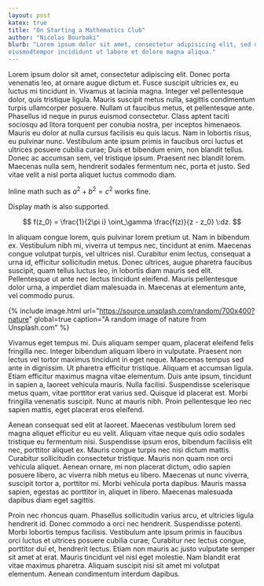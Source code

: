 ```yaml
---
layout: post
katex: true
title: "On Starting a Mathematics Club"
author: "Nicolas Bourbaki"
blurb: "Lorem ipsum dolor sit amet, consectetur adipisicing elit, sed do
eiusmodtempor incididunt ut labore et dolore magna aliqua."
---
```


Lorem ipsum dolor sit amet, consectetur adipiscing elit. Donec porta venenatis
leo, at ornare augue dictum et. Fusce suscipit ultricies ex, eu luctus mi
tincidunt in. Vivamus at lacinia magna. Integer vel pellentesque dolor, quis
tristique ligula. Mauris suscipit metus nulla, sagittis condimentum turpis
ullamcorper posuere. Nullam ut faucibus metus, et pellentesque ante. Phasellus
id neque in purus euismod consectetur. Class aptent taciti sociosqu ad litora
torquent per conubia nostra, per inceptos himenaeos. Mauris eu dolor at nulla
cursus facilisis eu quis lacus. Nam in lobortis risus, eu pulvinar nunc.
Vestibulum ante ipsum primis in faucibus orci luctus et ultrices posuere
cubilia curae; Duis et bibendum enim, non blandit tellus. Donec ac accumsan
sem, vel tristique ipsum. Praesent nec blandit lorem. Maecenas nulla sem,
hendrerit sodales fermentum nec, porta et justo. Sed vitae velit a nisl porta
aliquet luctus commodo diam.

Inline math such as $a^2 + b^2 = c^2$ works fine.

Display math is also supported.

$$
    f(z_0) = \frac{1}{2\pi i} \oint_\gamma \frac{f(z)}{z - z_0} \:dz.
$$

In aliquam congue lorem, quis pulvinar lorem pretium ut. Nam in bibendum ex.
Vestibulum nibh mi, viverra ut tempus nec, tincidunt at enim. Maecenas congue
volutpat turpis, vel ultrices nisl. Curabitur enim lectus, consequat a urna id,
efficitur sollicitudin metus. Donec ultrices, augue pharetra faucibus suscipit,
quam tellus luctus leo, in lobortis diam mauris sed elit. Pellentesque ut ante
nec lectus tincidunt eleifend. Mauris pellentesque dolor urna, a imperdiet diam
malesuada in. Maecenas at elementum ante, vel commodo purus.

{% include image.html 
    url="https://source.unsplash.com/random/700x400?nature"
    global=true 
    caption="A random image of nature from Unsplash.com"
%}

Vivamus eget tempus mi. Duis aliquam semper quam, placerat eleifend felis
fringilla nec. Integer bibendum aliquam libero in vulputate. Praesent non
lectus vel tortor maximus tincidunt in eget neque. Maecenas tempus sed ante in
dignissim. Ut pharetra efficitur tristique. Aliquam et accumsan ligula. Etiam
efficitur maximus magna vitae elementum. Duis ante ipsum, tincidunt in sapien
a, laoreet vehicula mauris. Nulla facilisi. Suspendisse scelerisque metus quam,
vitae porttitor erat varius sed. Quisque id placerat est. Morbi fringilla
venenatis suscipit. Nunc at mauris nibh. Proin pellentesque leo nec sapien
mattis, eget placerat eros eleifend.

Aenean consequat sed elit at laoreet. Maecenas vestibulum lorem sed magna
aliquet efficitur eu eu velit. Aliquam vitae neque quis odio sodales tristique
eu fermentum nisi. Suspendisse ipsum eros, bibendum facilisis elit nec,
porttitor aliquet ex. Mauris congue turpis nec nisi dictum mattis. Curabitur
sollicitudin consectetur tristique. Mauris non quam non orci vehicula aliquet.
Aenean ornare, mi non placerat dictum, odio sapien posuere libero, ac viverra
nibh metus eu libero. Maecenas ut nunc viverra, suscipit tortor a, porttitor
mi. Morbi vehicula porta dapibus. Mauris massa sapien, egestas ac porttitor in,
aliquet in libero. Maecenas malesuada dapibus diam eget sagittis.

Proin nec rhoncus quam. Phasellus sollicitudin varius arcu, et ultricies ligula
hendrerit id. Donec commodo a orci nec hendrerit. Suspendisse potenti. Morbi
lobortis tempus facilisis. Vestibulum ante ipsum primis in faucibus orci luctus
et ultrices posuere cubilia curae; Curabitur nec lectus congue, porttitor dui
et, hendrerit lectus. Etiam non mauris ac justo vulputate semper sit amet at
erat. Mauris tincidunt vel nisl eget molestie. Nam blandit erat vitae maximus
pharetra. Aliquam suscipit nisi sit amet mi volutpat elementum. Aenean
condimentum interdum dapibus.
